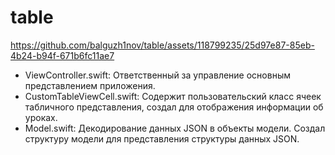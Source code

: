 # table

https://github.com/balguzh1nov/table/assets/118799235/25d97e87-85eb-4b24-b94f-671b6fc11ae7

- ViewController.swift: Ответственный за управление основным представлением приложения.
- CustomTableViewCell.swift: Содержит пользовательский класс ячеек табличного представления, создал для отображения информации об уроках.
- Model.swift: Декодирование данных JSON в объекты модели. Создал структуру модели для представления структуры данных JSON.
